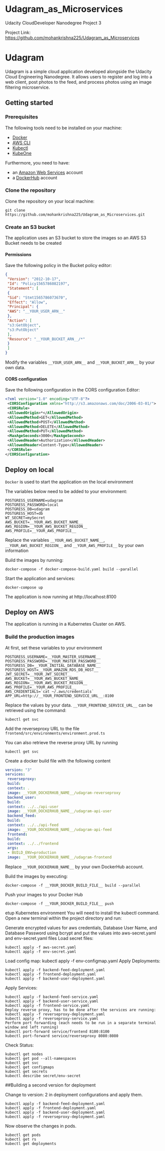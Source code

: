 # Udagram_as_Microservices
 Udacity CloudDeveloper Nanodegree Project 3

Project Link: https://github.com/mohankrishna225/Udagram_as_Microservices

# Udagram

Udagram is a simple cloud application developed alongside the Udacity Cloud Engineering Nanodegree. It allows users to register and log into a web client, post photos to the feed, and process photos using an image filtering microservice.

## Getting started

### Prerequisites
The following tools need to be installed on your machine:

- [Docker](https://www.docker.com/products/docker-desktop)
- [AWS CLI](https://aws.amazon.com/cli/)
- [Kubectl](https://kubernetes.io/docs/tasks/tools/install-kubectl/)
- [KubeOne](https://github.com/kubermatic/kubeone)

Furthermore, you need to have:
- an [Amazon Web Services](https://console.aws.amazon.com) account
- a [DockerHub](https://hub.docker.com/) account

### Clone the repository

Clone the repository on your local machine:

```
git clone https://github.com/mohankrishna225/Udagram_as_Microservices.git
```

### Create an S3 bucket

The application uses an S3 bucket to store the images so an AWS S3 Bucket needs to be created

#### Permissions

Save the following policy in the Bucket policy editor:

```JSON
{
 "Version": "2012-10-17",
 "Id": "Policy1565786082197",
 "Statement": [
 {
 "Sid": "Stmt1565786073670",
 "Effect": "Allow",
 "Principal": {
 "AWS": "__YOUR_USER_ARN__"
 },
 "Action": [
 "s3:GetObject",
 "s3:PutObject"
 ],
 "Resource": "__YOUR_BUCKET_ARN__/*"
 }
 ]
}
```
Modify the variables `__YOUR_USER_ARN__` and `__YOUR_BUCKET_ARN__` by your own data.

#### CORS configuration

Save the following configuration in the CORS configuration Editor:

```XML
<?xml version="1.0" encoding="UTF-8"?>
 <CORSConfiguration xmlns="http://s3.amazonaws.com/doc/2006-03-01/">
 <CORSRule>
 <AllowedOrigin>*</AllowedOrigin>
 <AllowedMethod>GET</AllowedMethod>
 <AllowedMethod>POST</AllowedMethod>
 <AllowedMethod>DELETE</AllowedMethod>
 <AllowedMethod>PUT</AllowedMethod>
 <MaxAgeSeconds>3000</MaxAgeSeconds>
 <AllowedHeader>Authorization</AllowedHeader>
 <AllowedHeader>Content-Type</AllowedHeader>
 </CORSRule>
</CORSConfiguration>
```

## Deploy on local

`Docker` is used to start the application on the local environment

The variables below need to be added to your environment:

```
POSTGRESS_USERNAME=udagram
POSTGRESS_PASSWORD=local
POSTGRESS_DB=udagram
POSTGRESS_HOST=db
WT_SECRET=mySecret
AWS_BUCKET=__YOUR_AWS_BUCKET_NAME__
AWS_REGION=__YOUR_AWS_BUCKET_REGION__
AWS_PROFILE=__YOUR_AWS_PROFILE__
```

Replace the variables `__YOUR_AWS_BUCKET_NAME__`, `__YOUR_AWS_BUCKET_REGION__` and `__YOUR_AWS_PROFILE__` by your own information

Build the images by running:

```
docker-compose -f docker-compose-build.yaml build --parallel
```

Start the application and services:

```
docker-compose up
```

The application is now running at http://localhost:8100

## Deploy on AWS

The application is running in a Kubernetes Cluster on AWS.



### Build the production images

At first, set these variables to your environment 

```
POSTGRESS_USERNAME=__YOUR_MASTER_USERNAME__
POSTGRESS_PASSWORD=__YOUR_MASTER_PASSWORD__
POSTGRESS_DB=__YOUR_INITIAL_DATABASE_NAME__
POSTGRESS_HOST=__YOUR_AMAZON_RDS_DB_HOST__
JWT_SECRET=__YOUR_JWT_SECRET__
AWS_BUCKET=__YOUR_AWS_BUCKET_NAME__
AWS_REGION=__YOUR_AWS_BUCKET_REGION__
AWS_PROFILE=__YOUR_AWS_PROFILE__
AWS_CREDENTIALS=`cat ~/.aws/credentials`
APP_URL=http://__YOUR_FRONTEND_SERVICE_URL__:8100
```

Replace the values by your data. `__YOUR_FRONTEND_SERVICE_URL__` can be retrieved using the command:

```
kubectl get svc
```

Add the reverseproxy URL to the file `frontend/src/environments/environment.prod.ts`

You can also retrieve the reverse proxy URL by running

```
kubectl get svc
```

Create a docker build file with the following content

```YAML
version: "3"
services:
 reverseproxy:
 build:
 context: .
 image: __YOUR_DOCKERHUB_NAME__/udagram-reverseproxy
 backend_user:
 build:
 context: ../../api-user
 image: __YOUR_DOCKERHUB_NAME__/udagram-api-user
 backend_feed:
 build:
 context: ../../api-feed 
 image: __YOUR_DOCKERHUB_NAME__/udagram-api-feed
 frontend:
 build:
 context: ../../frontend 
 args:
 - BUILD_ENV=production
 image: __YOUR_DOCKERHUB_NAME__/udagram-frontend
```

Replace ```__YOUR_DOCKERHUB_NAME__``` by your own DockerHub account.

Build the images by executing:

```
docker-compose -f __YOUR_DOCKER_BUILD_FILE__ build --parallel
```

Push your images to your Docker Hub

```
docker-compose -f __YOUR_DOCKER_BUILD_FILE__ push
```


etup Kubernetes environment
You will need to install the kubectl command. Open a new terminal within the project directory and run:

Generate encrypted values for aws credentials, Database User Name, and Database Password using bcrypt and put the values into aws-secret.yaml and env-secret.yaml files
Load secret files:
```
kubectl apply -f aws-secret.yaml
kubectl apply -f env-secret.yaml
```
Load config map: kubectl apply -f env-configmap.yaml
Apply Deployments:
```
kubectl apply -f backend-feed-deployment.yaml
kubectl apply -f frontend-deployment.yaml
kubectl apply -f backend-user-deployment.yaml
```
Apply Services:
```
kubectl apply -f backend-feed-service.yaml
kubectl apply -f backend-user-service.yaml
kubectl apply -f frontend-service.yaml
Deploy reverse proxy, has to be done after the services are running:
kubectl apply -f reverseproxy-deployment.yaml
kubectl apply -f reverseproxy-service.yaml
Perform port forwarding (each needs to be run in a separate terminal window and left running)
kubectl port-forward service/frontend 8100:8100
kubectl port-forward service/reverseproxy 8080:8080
```
Check Status:
```
kubectl get nodes
kubectl get pod --all-namespaces
kubectl get svc
kubectl get configmaps
kubectl get secrets
kubectl describe secret/env-secret
```




##Building a second version for deployment

Change to version: 2 in deployment configurations and apply them.
```
kubectl apply -f backend-feed-deployment.yaml
kubectl apply -f frontend-deployment.yaml
kubectl apply -f backend-user-deployment.yaml
kubectl apply -f reverseproxy-deployment.yaml
```

Now observe the changes in pods.
```
kubectl get pods
kubectl get rs
kubectl get deployments
```



